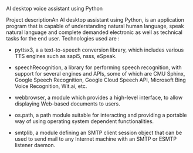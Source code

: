 AI desktop voice assistant using Python

Project descriptionAn AI desktop assistant using Python, is an application program that is capable of understanding natural human language, speak natural language and complete demanded electronic as well as technical tasks for the end user. 
Technologies used are :

- pyttsx3, a a text-to-speech conversion library, which includes various TTS engines such as sapi5, nsss, eSpeak.

- speechRecognition, a library for performing speech recognition, with support for several engines and APIs, some of which are CMU Sphinx, Google Speech Recognition, Google Cloud Speech API, Microsoft Bing Voice Recognition, Wit.ai, etc.

- webbrowser, a module which provides a high-level interface, to allow displaying Web-based documents to users.

- os.path, a path module suitable for interacting and providing a portable way of using operating system dependent functionalities.

- smtplib, a module defining an SMTP client session object that can be used to send mail to any Internet machine with an SMTP or ESMTP listener daemon.
